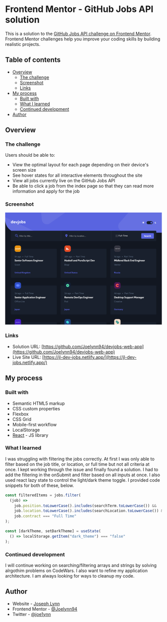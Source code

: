 # Frontend Mentor - GitHub Jobs API solution

This is a solution to the [GitHub Jobs API challenge on Frontend Mentor](https://www.frontendmentor.io/challenges/github-jobs-api-93L-NL6rP). Frontend Mentor challenges help you improve your coding skills by building realistic projects.

## Table of contents

- [Overview](#overview)
  - [The challenge](#the-challenge)
  - [Screenshot](#screenshot)
  - [Links](#links)
- [My process](#my-process)
  - [Built with](#built-with)
  - [What I learned](#what-i-learned)
  - [Continued development](#continued-development)
- [Author](#author)

## Overview

### The challenge

Users should be able to:

- View the optimal layout for each page depending on their device's screen size
- See hover states for all interactive elements throughout the site
- View all jobs currently live on the GitHub Jobs API
- Be able to click a job from the index page so that they can read more information and apply for the job

### Screenshot

![](./screenshot.png)

### Links

- Solution URL: [https://github.com/Joelynn94/devjobs-web-app](https://github.com/Joelynn94/devjobs-web-app)
- Live Site URL: [https://jl-dev-jobs.netlify.app/](https://jl-dev-jobs.netlify.app/)

## My process

### Built with

- Semantic HTML5 markup
- CSS custom properties
- Flexbox
- CSS Grid
- Mobile-first workflow
- LocalStorage
- [React](https://reactjs.org/) - JS library

### What I learned

I was struggling with filtering the jobs correctly. At first I was only able to filter based on the job title, or location, or full time but not all criteria at once. I kept working through the issue and finally found a solution. I had to add the filtering in the onSubmit and filter based on all inputs at once. I also used react lazy state to control the light/dark theme toggle. I provided code snippets for both of these, below.

```js
const filteredItems = jobs.filter(
  (job) =>
    job.position.toLowerCase().includes(searchTerm.toLowerCase()) &&
    job.location.toLowerCase().includes(searchLocation.toLowerCase()) &&
    job.contract === "Full Time"
);
```

```js
const [darkTheme, setDarkTheme] = useState(
  () => localStorage.getItem("dark_theme") === "false"
);
```

### Continued development

I will continue working on searching/filtering arrays and strings by solving alrgothim problems on CodeWars. I also want to refine my application architecture. I am always looking for ways to cleanup my code.

## Author

- Website - [Joseph Lynn](https://www.josephlynn.com/)
- Frontend Mentor - [@Joelynn94](https://www.frontendmentor.io/profile/Joelynn94)
- Twitter - [@joe1ynn](https://twitter.com/joe1ynn)
